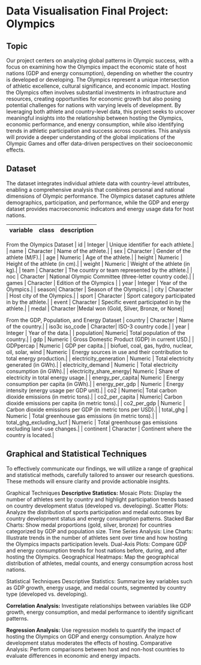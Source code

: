 # Data Visualisation Final Project:  Olympics

## Topic
Our project centers on analyzing global patterns in Olympic success, with a focus on examining how the Olympics impact the economic state of host nations (GDP and energy consumption), depending on whether the country is developed or developing. The Olympics represent a unique intersection of athletic excellence, cultural significance, and economic impact. Hosting the Olympics often involves substantial investments in infrastructure and resources, creating opportunities for economic growth but also posing potential challenges for nations with varying levels of development.
By leveraging both athlete and country-level data, this project seeks to uncover meaningful insights into the relationship between hosting the Olympics, economic performance, and energy consumption, while also identifying trends in athletic participation and success across countries. This analysis will provide a deeper understanding of the global implications of the Olympic Games and offer data-driven perspectives on their socioeconomic effects.

## Dataset
The dataset integrates individual athlete data with country-level attributes, enabling a comprehensive analysis that combines personal and national dimensions of Olympic performance. The Olympics dataset captures athlete demographics, participation, and performance, while the GDP and energy dataset provides macroeconomic indicators and energy usage data for host nations.


| variable | class | description |
| --- | --- | --- |

From the Olympics Dataset
| id | Integer	| Unique identifier for each athlete.| 
| name |	Character	| Name of the athlete.| 
| sex |	Character	| Gender of the athlete (M/F).| 
| age |	Numeric	| Age of the athlete.| 
| height |	Numeric |	Height of the athlete (in cm).| 
| weight |	Numeric |	Weight of the athlete (in kg).| 
| team |	Character	| The country or team represented by the athlete.| 
| noc |	Character	| National Olympic Committee (three-letter country code).| 
| games |	Character |	Edition of the Olympics | 
| year |	Integer	| Year of the Olympics.| 
| season|	Character	| Season of the Olympics.| 
| city |	Character	| Host city of the Olympics.| 
| sport |	Character	| Sport category participated in by the athlete.| 
| event |	Character	| Specific event participated in by the athlete.| 
| medal |	Character	|Medal won (Gold, Silver, Bronze, or None)| 


From the GDP, Population, and Energy Dataset
| country | Character	| Name of the country.| 
| iso3c iso_code	| Character| 	ISO-3 country code.| 
| year	| Integer | Year of the data.| 
| population| 	Numeric| 	Total population of the country.| 
| gdp	| Numeric	| Gross Domestic Product (GDP) in current USD.| 
| GDPpercap	| Numeric	| GDP per capita.| 
| biofuel, coal, gas, hydro, nuclear, oil, solar, wind	| Numeric |	Energy sources in use and their contribution to total energy production.|
| electricity_generation | 	Numeric	| Total electricity generated (in GWh).| 
| electricity_demand	| Numeric	| Total electricity consumption (in GWh).| 
| electricity_share_energy| 	Numeric	| Share of electricity in total energy usage.| 
| energy_per_capita| 	Numeric	| Energy consumption per capita (in GWh).| 
| energy_per_gdp	| Numeric	| Energy intensity (energy usage per GDP unit).| 
| co2 | 	Numeric| 	Total carbon dioxide emissions (in metric tons).| 
| co2_per_capita	| Numeric| 	Carbon dioxide emissions per capita (in metric tons).| 
| co2_per_gdp	| Numeric	| Carbon dioxide emissions per GDP (in metric tons per USD).| 
| total_ghg	| Numeric	| Total greenhouse gas emissions (in metric tons).| 
| total_ghg_excluding_lucf	| Numeric	| Total greenhouse gas emissions excluding land-use changes.| 
| continent	| Character	| Continent where the country is located.| 


## Graphical and Statistical Techniques
To effectively communicate our findings, we will utilize a range of graphical and statistical methods, carefully tailored to answer our research questions. These methods will ensure clarity and provide actionable insights.

Graphical Techniques
**Descriptive Statistics:**
Mosaic Plots: Display the number of athletes sent by country and highlight participation trends based on country development status (developed vs. developing).
Scatter Plots: Analyze the distribution of sports participation and medal outcomes by country development status and energy consumption patterns.
Stacked Bar Charts: Show medal proportions (gold, silver, bronze) for countries categorized by GDP and population size.
Time Series Analysis:
Line Charts: Illustrate trends in the number of athletes sent over time and how hosting the Olympics impacts participation levels.
Dual-Axis Plots: Compare GDP and energy consumption trends for host nations before, during, and after hosting the Olympics.
Geographical Heatmaps:
Map the geographical distribution of athletes, medal counts, and energy consumption across host nations.

Statistical Techniques
Descriptive Statistics: Summarize key variables such as GDP growth, energy usage, and medal counts, segmented by country type (developed vs. developing).

**Correlation Analysis:**
Investigate relationships between variables like GDP growth, energy consumption, and medal performance to identify significant patterns.

**Regression Analysis:** 
Use regression models to quantify the impact of hosting the Olympics on GDP and energy consumption.
Analyze how development status moderates the effects of hosting.
Comparative Analysis: Perform comparisons between host and non-host countries to evaluate differences in economic and energy impacts.




